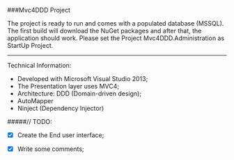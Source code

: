###Mvc4DDD Project

The project is ready to run and comes with a populated database (MSSQL). The first build will download the NuGet packages and after that, the application should work. 
Please set the Project Mvc4DDD.Administration as StartUp Project.

***

Technical Information:

+ Developed with Microsoft Visual Studio 2013;
+ The Presentation layer uses MVC4;
+ Architecture: DDD (Domain-driven design);
+ AutoMapper
+ Ninject (Dependency Injector)

#####// TODO:
+ [x] Create the End user interface;
+ [x] Write some comments;

